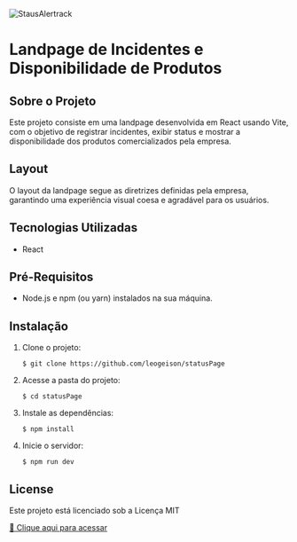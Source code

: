 ![StausAlertrack](https://github.com/leogeison/StatusPage/assets/99031160/389be233-adc6-4cc9-9c62-d2cbf0f6185f)

# Landpage de Incidentes e Disponibilidade de Produtos

## Sobre o Projeto

Este projeto consiste em uma landpage desenvolvida em React usando Vite, com o objetivo de registrar incidentes, exibir status e mostrar a disponibilidade dos produtos comercializados pela empresa.

## Layout

O layout da landpage segue as diretrizes definidas pela empresa, garantindo uma experiência visual coesa e agradável para os usuários.

## Tecnologias Utilizadas

- React

## Pré-Requisitos

- Node.js e npm (ou yarn) instalados na sua máquina.

## Instalação

1. Clone o projeto:
    ```
    $ git clone https://github.com/leogeison/statusPage
    ```

2. Acesse a pasta do projeto:
    ```
    $ cd statusPage
    ```

3. Instale as dependências:
    ```
    $ npm install
    ```

4. Inicie o servidor:
    ```
    $ npm run dev
    ```

## License

Este projeto está licenciado sob a Licença MIT

[🔗 Clique aqui para acessar](https://leogeison.github.io/StatusPage/)
